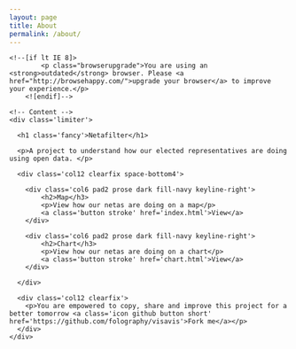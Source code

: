 ```yaml
---
layout: page
title: About
permalink: /about/
---
```


<div style='background:url("img/background.jpg") top right'>

    <!--[if lt IE 8]>
            <p class="browserupgrade">You are using an <strong>outdated</strong> browser. Please <a href="http://browsehappy.com/">upgrade your browser</a> to improve your experience.</p>
        <![endif]-->

    <!-- Content -->
    <div class='limiter'>

      <h1 class='fancy'>Netafilter</h1>

      <p>A project to understand how our elected representatives are doing using open data. </p>

      <div class='col12 clearfix space-bottom4'>

        <div class='col6 pad2 prose dark fill-navy keyline-right'>
            <h2>Map</h3>
            <p>View how our netas are doing on a map</p>
            <a class='button stroke' href='index.html'>View</a>
        </div>

        <div class='col6 pad2 prose dark fill-navy keyline-right'>
            <h2>Chart</h3>
            <p>View how our netas are doing on a chart</p>
            <a class='button stroke' href='chart.html'>View</a>
        </div>

      </div>

      <div class='col12 clearfix'>
        <p>You are empowered to copy, share and improve this project for a better tomorrow <a class='icon github button short' href='https://github.com/folography/visavis'>Fork me</a></p>
      </div>
    </div>

</div>
